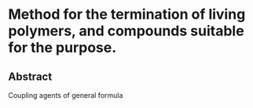 # Method for the termination of living polymers, and compounds suitable for the purpose.

## Abstract
Coupling agents of general formula